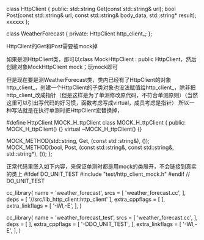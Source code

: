 class HttpClient {
 public:
  std::string Get(const std::string& url);
  bool Post(const std::string& url, const std::string& body_data, std::string* result);
  xxxxxx
};


class WeatherForecast {
 private:
  HttpClient http_client_;
};



HttpClient的Get和Post需要被mock掉

如果是测HttpClient类，那可以class MockHttpClient : public HttpClient，然后创建对象MockHttpClient mock；玩mock即可

但是现在要是测WeatherForecast类，类内已经有了HttpClient的对象http_client_，创建一个HttpClient的子类对象也没法赋值给http_client_，除非把http_client_改成指针（但是这样是为了单测修改原代码，不符合单测原则）（当然这里可以引出写代码的好习惯，函数考虑写成virtual，成员考虑是指针）
所以一种写法就是在执行单测时把HttpClient宏替换掉，

#define HttpClient MOCK_H_ttpClient
class MOCK_H_ttpClient {
 public:
  MOCK_H_ttpClient() {}
  virtual ~MOCK_H_ttpClient() {}

  MOCK_METHOD(std::string, Get, (const std::string&), ());
  MOCK_METHOD(bool, Post, (const std::string&, const std::string&, std::string*), ());
};

正常代码里嵌入如下内容，来保证单测时都是用mock的类展开，不会链接到真实的类上
#ifdef DO_UNIT_TEST
#include "test/http_client_mock.h"
#endif  // DO_UNIT_TEST


cc_library(
    name = 'weather_forecast',
    srcs = [
        'weather_forecast.cc',
    ],
    deps = [
        '//src/lib_http_client:http_client'
    ],
    extra_cppflags = [
    ],
    extra_linkflags = [
        '-Wl,-E',
    ],
)

cc_library(
    name = 'weather_forecast_test',
    srcs = [
        'weather_forecast.cc',
    ],
    deps = [
    ],
    extra_cppflags = [
        '-DDO_UNIT_TEST',
    ],
    extra_linkflags = [
        '-Wl,-E',
    ],
)

